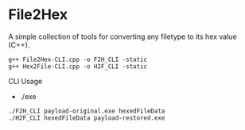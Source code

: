 # File2Hex
A simple collection of tools for converting any filetype to its hex value (C++).

```
g++ File2Hex-CLI.cpp -o F2H_CLI -static
g++ Hex2File-CLI.cpp -o H2F_CLI -static
```

CLI Usage
- ./exe <originalFile> <outputFile>
```
./F2H_CLI payload-original.exe hexedFileData
./H2F_CLI hexedFileData payload-restored.exe
```
